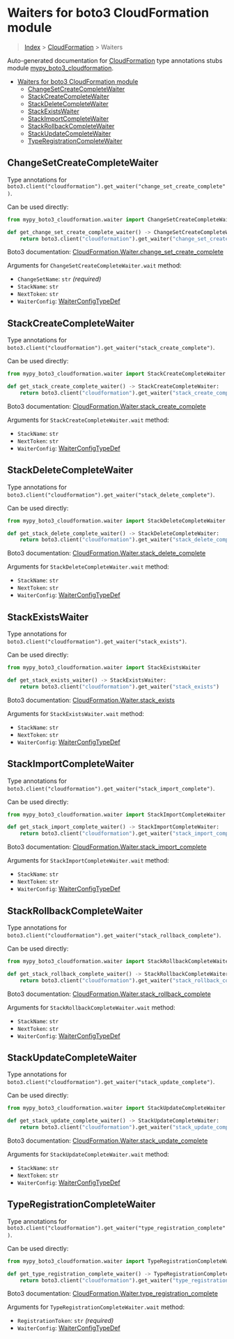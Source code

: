 # Waiters for boto3 CloudFormation module

> [Index](..) > [CloudFormation](.) > Waiters

Auto-generated documentation for
[CloudFormation](https://boto3.amazonaws.com/v1/documentation/api/1.17.75/reference/services/cloudformation.html#CloudFormation)
type annotations stubs module
[mypy_boto3_cloudformation](https://pypi.org/project/mypy-boto3-cloudformation/).

- [Waiters for boto3 CloudFormation module](#waiters-for-boto3-cloudformation-module)
  - [ChangeSetCreateCompleteWaiter](#changesetcreatecompletewaiter)
  - [StackCreateCompleteWaiter](#stackcreatecompletewaiter)
  - [StackDeleteCompleteWaiter](#stackdeletecompletewaiter)
  - [StackExistsWaiter](#stackexistswaiter)
  - [StackImportCompleteWaiter](#stackimportcompletewaiter)
  - [StackRollbackCompleteWaiter](#stackrollbackcompletewaiter)
  - [StackUpdateCompleteWaiter](#stackupdatecompletewaiter)
  - [TypeRegistrationCompleteWaiter](#typeregistrationcompletewaiter)

## ChangeSetCreateCompleteWaiter

Type annotations for
`boto3.client("cloudformation").get_waiter("change_set_create_complete")`.

Can be used directly:

```python
from mypy_boto3_cloudformation.waiter import ChangeSetCreateCompleteWaiter

def get_change_set_create_complete_waiter() -> ChangeSetCreateCompleteWaiter:
    return boto3.client("cloudformation").get_waiter("change_set_create_complete")
```

Boto3 documentation:
[CloudFormation.Waiter.change_set_create_complete](https://boto3.amazonaws.com/v1/documentation/api/1.17.75/reference/services/cloudformation.html#CloudFormation.Waiter.change_set_create_complete)

Arguments for `ChangeSetCreateCompleteWaiter.wait` method:

- `ChangeSetName`: `str` *(required)*
- `StackName`: `str`
- `NextToken`: `str`
- `WaiterConfig`: [WaiterConfigTypeDef](./type_defs.md#waiterconfigtypedef)

## StackCreateCompleteWaiter

Type annotations for
`boto3.client("cloudformation").get_waiter("stack_create_complete")`.

Can be used directly:

```python
from mypy_boto3_cloudformation.waiter import StackCreateCompleteWaiter

def get_stack_create_complete_waiter() -> StackCreateCompleteWaiter:
    return boto3.client("cloudformation").get_waiter("stack_create_complete")
```

Boto3 documentation:
[CloudFormation.Waiter.stack_create_complete](https://boto3.amazonaws.com/v1/documentation/api/1.17.75/reference/services/cloudformation.html#CloudFormation.Waiter.stack_create_complete)

Arguments for `StackCreateCompleteWaiter.wait` method:

- `StackName`: `str`
- `NextToken`: `str`
- `WaiterConfig`: [WaiterConfigTypeDef](./type_defs.md#waiterconfigtypedef)

## StackDeleteCompleteWaiter

Type annotations for
`boto3.client("cloudformation").get_waiter("stack_delete_complete")`.

Can be used directly:

```python
from mypy_boto3_cloudformation.waiter import StackDeleteCompleteWaiter

def get_stack_delete_complete_waiter() -> StackDeleteCompleteWaiter:
    return boto3.client("cloudformation").get_waiter("stack_delete_complete")
```

Boto3 documentation:
[CloudFormation.Waiter.stack_delete_complete](https://boto3.amazonaws.com/v1/documentation/api/1.17.75/reference/services/cloudformation.html#CloudFormation.Waiter.stack_delete_complete)

Arguments for `StackDeleteCompleteWaiter.wait` method:

- `StackName`: `str`
- `NextToken`: `str`
- `WaiterConfig`: [WaiterConfigTypeDef](./type_defs.md#waiterconfigtypedef)

## StackExistsWaiter

Type annotations for
`boto3.client("cloudformation").get_waiter("stack_exists")`.

Can be used directly:

```python
from mypy_boto3_cloudformation.waiter import StackExistsWaiter

def get_stack_exists_waiter() -> StackExistsWaiter:
    return boto3.client("cloudformation").get_waiter("stack_exists")
```

Boto3 documentation:
[CloudFormation.Waiter.stack_exists](https://boto3.amazonaws.com/v1/documentation/api/1.17.75/reference/services/cloudformation.html#CloudFormation.Waiter.stack_exists)

Arguments for `StackExistsWaiter.wait` method:

- `StackName`: `str`
- `NextToken`: `str`
- `WaiterConfig`: [WaiterConfigTypeDef](./type_defs.md#waiterconfigtypedef)

## StackImportCompleteWaiter

Type annotations for
`boto3.client("cloudformation").get_waiter("stack_import_complete")`.

Can be used directly:

```python
from mypy_boto3_cloudformation.waiter import StackImportCompleteWaiter

def get_stack_import_complete_waiter() -> StackImportCompleteWaiter:
    return boto3.client("cloudformation").get_waiter("stack_import_complete")
```

Boto3 documentation:
[CloudFormation.Waiter.stack_import_complete](https://boto3.amazonaws.com/v1/documentation/api/1.17.75/reference/services/cloudformation.html#CloudFormation.Waiter.stack_import_complete)

Arguments for `StackImportCompleteWaiter.wait` method:

- `StackName`: `str`
- `NextToken`: `str`
- `WaiterConfig`: [WaiterConfigTypeDef](./type_defs.md#waiterconfigtypedef)

## StackRollbackCompleteWaiter

Type annotations for
`boto3.client("cloudformation").get_waiter("stack_rollback_complete")`.

Can be used directly:

```python
from mypy_boto3_cloudformation.waiter import StackRollbackCompleteWaiter

def get_stack_rollback_complete_waiter() -> StackRollbackCompleteWaiter:
    return boto3.client("cloudformation").get_waiter("stack_rollback_complete")
```

Boto3 documentation:
[CloudFormation.Waiter.stack_rollback_complete](https://boto3.amazonaws.com/v1/documentation/api/1.17.75/reference/services/cloudformation.html#CloudFormation.Waiter.stack_rollback_complete)

Arguments for `StackRollbackCompleteWaiter.wait` method:

- `StackName`: `str`
- `NextToken`: `str`
- `WaiterConfig`: [WaiterConfigTypeDef](./type_defs.md#waiterconfigtypedef)

## StackUpdateCompleteWaiter

Type annotations for
`boto3.client("cloudformation").get_waiter("stack_update_complete")`.

Can be used directly:

```python
from mypy_boto3_cloudformation.waiter import StackUpdateCompleteWaiter

def get_stack_update_complete_waiter() -> StackUpdateCompleteWaiter:
    return boto3.client("cloudformation").get_waiter("stack_update_complete")
```

Boto3 documentation:
[CloudFormation.Waiter.stack_update_complete](https://boto3.amazonaws.com/v1/documentation/api/1.17.75/reference/services/cloudformation.html#CloudFormation.Waiter.stack_update_complete)

Arguments for `StackUpdateCompleteWaiter.wait` method:

- `StackName`: `str`
- `NextToken`: `str`
- `WaiterConfig`: [WaiterConfigTypeDef](./type_defs.md#waiterconfigtypedef)

## TypeRegistrationCompleteWaiter

Type annotations for
`boto3.client("cloudformation").get_waiter("type_registration_complete")`.

Can be used directly:

```python
from mypy_boto3_cloudformation.waiter import TypeRegistrationCompleteWaiter

def get_type_registration_complete_waiter() -> TypeRegistrationCompleteWaiter:
    return boto3.client("cloudformation").get_waiter("type_registration_complete")
```

Boto3 documentation:
[CloudFormation.Waiter.type_registration_complete](https://boto3.amazonaws.com/v1/documentation/api/1.17.75/reference/services/cloudformation.html#CloudFormation.Waiter.type_registration_complete)

Arguments for `TypeRegistrationCompleteWaiter.wait` method:

- `RegistrationToken`: `str` *(required)*
- `WaiterConfig`: [WaiterConfigTypeDef](./type_defs.md#waiterconfigtypedef)
